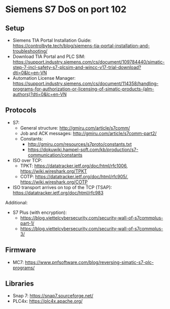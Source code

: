 # Siemens S7 DoS on port 102

## Setup

- Siemens TIA Portal Installation Guide: https://controlbyte.tech/blog/siemens-tia-portal-installation-and-troubleshooting/
- Download TIA Portal and PLC SIM: https://support.industry.siemens.com/cs/document/109784440/simatic-step-7-incl-safety-s7-plcsim-and-wincc-v17-trial-download?dti=0&lc=en-VN
- Automation License Manager: https://support.industry.siemens.com/cs/document/114358/handling-programs-for-authorization-or-licensing-of-simatic-products-(alm-authors)?dti=0&lc=en-VN

## Protocols

- S7: 
    - General structure: http://gmiru.com/article/s7comm/
    - Job and ACK messages: http://gmiru.com/article/s7comm-part2/
    - Constants: 
        - http://gmiru.com/resources/s7proto/constants.txt
        - https://dokuwiki.hampel-soft.com/kb/production/s7-communication/constants
- ISO over TCP: 
    - TPKT: https://datatracker.ietf.org/doc/html/rfc1006, https://wiki.wireshark.org/TPKT
    - COTP: https://datatracker.ietf.org/doc/html/rfc905/, https://wiki.wireshark.org/COTP
- ISO transport arrives on top of the TCP (TSAP): https://datatracker.ietf.org/doc/html/rfc983

Additional:
- S7 Plus (with encryption): 
    - https://blog.viettelcybersecurity.com/security-wall-of-s7commplus-part-1/
    - https://blog.viettelcybersecurity.com/security-wall-of-s7commplus-3/

## Firmware

- MC7: https://www.pnfsoftware.com/blog/reversing-simatic-s7-plc-programs/

## Libraries

- Snap 7: https://snap7.sourceforge.net/
- PLC4x: https://plc4x.apache.org/
